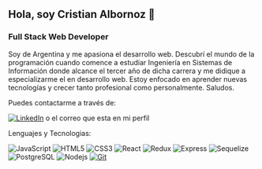 ## Hola, soy Cristian Albornoz 👋
### Full Stack Web Developer

Soy de Argentina y me apasiona el desarrollo web. Descubrí el mundo de la programación cuando comence a estudiar Ingeniería en Sistemas de Información donde alcance el tercer año de dicha carrera y me didique a especializarme el en desarrollo web. Estoy enfocado en aprender nuevas tecnologías y crecer tanto profesional como personalmente. Saludos.

Puedes contactarme a través de:

[![LinkedIn](https://img.shields.io/badge/-LINKEDIN-0077B5?style=for-the-badge&logo=linkedin&logoColor=white)](https://www.linkedin.com/in/cristian-gabriel-albornoz-06bb07238/) o el correo que esta en mi perfil

Lenguajes y Tecnologias:

![JavaScript](https://img.shields.io/badge/-JavaScript-000000?style=flat&logo=javascript)
![HTML5](https://img.shields.io/badge/-HTML5-000000?style=flat&logo=html5)
![CSS3](https://img.shields.io/badge/-CSS3-000000?style=flat-square&logo=css3)
![React](https://img.shields.io/badge/-React-000000?style=flat-square&logo=react)
![Redux](https://img.shields.io/badge/-Redux-000000?style=flat-square&logo=redux)
![Express](https://img.shields.io/badge/-Express-black?style=flat-square&logo=express)
![Sequelize](https://img.shields.io/badge/-Sequelize-black?style=flat-square&logo=sequelize)
![PostgreSQL](https://img.shields.io/badge/-PostgreSQL-000000?style=flat-square&logo=postgresql)
![Nodejs](https://img.shields.io/badge/-Nodejs-black?style=flat-square&logo=Node.js)
[![Git](https://img.shields.io/badge/-Git-black?style=flat-square&logo=git&link=https://github.com/LuizCarlosAbbott/)](https://github.com/LuizCarlosAbbott/)
<!--
**cris-al/cris-al** is a ✨ _special_ ✨ repository because its `README.md` (this file) appears on your GitHub profile.

Here are some ideas to get you started:

- 🔭 I’m currently working on ...
- 🌱 I’m currently learning ...
- 👯 I’m looking to collaborate on ...
- 🤔 I’m looking for help with ...
- 💬 Ask me about ...
- 📫 How to reach me: ...
- 😄 Pronouns: ...
- ⚡ Fun fact: ...
-->
